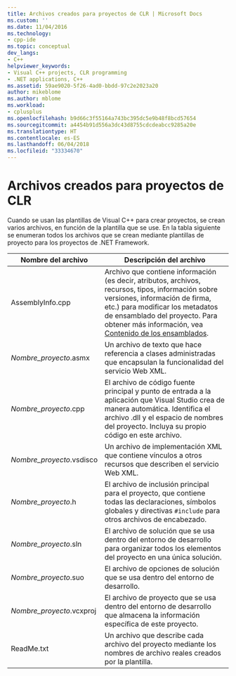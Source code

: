 ```yaml
---
title: Archivos creados para proyectos de CLR | Microsoft Docs
ms.custom: ''
ms.date: 11/04/2016
ms.technology:
- cpp-ide
ms.topic: conceptual
dev_langs:
- C++
helpviewer_keywords:
- Visual C++ projects, CLR programming
- .NET applications, C++
ms.assetid: 59ae9020-5f26-4ad0-bbdd-97c2e2023a20
author: mikeblome
ms.author: mblome
ms.workload:
- cplusplus
ms.openlocfilehash: b9d66c3f55164a743bc395dc5e9b48f8bcd57654
ms.sourcegitcommit: a4454b91d556a3dc43d8755cdcdeabcc9285a20e
ms.translationtype: HT
ms.contentlocale: es-ES
ms.lasthandoff: 06/04/2018
ms.locfileid: "33334670"
---
```

# <a name="files-created-for-clr-projects"></a>Archivos creados para proyectos de CLR
Cuando se usan las plantillas de Visual C++ para crear proyectos, se crean varios archivos, en función de la plantilla que se use. En la tabla siguiente se enumeran todos los archivos que se crean mediante plantillas de proyecto para los proyectos de .NET Framework.  
  
|Nombre del archivo|Descripción del archivo|  
|---------------|----------------------|  
|AssemblyInfo.cpp|Archivo que contiene información (es decir, atributos, archivos, recursos, tipos, información sobre versiones, información de firma, etc.) para modificar los metadatos de ensamblado del proyecto. Para obtener más información, vea [Contenido de los ensamblados](/dotnet/framework/app-domains/assembly-contents).|  
|*Nombre_proyecto*.asmx|Un archivo de texto que hace referencia a clases administradas que encapsulan la funcionalidad del servicio Web XML.|  
|*Nombre_proyecto*.cpp|El archivo de código fuente principal y punto de entrada a la aplicación que Visual Studio crea de manera automática. Identifica el archivo .dll y el espacio de nombres del proyecto. Incluya su propio código en este archivo.|  
|*Nombre_proyecto*.vsdisco|Un archivo de implementación XML que contiene vínculos a otros recursos que describen el servicio Web XML.|  
|*Nombre_proyecto*.h|El archivo de inclusión principal para el proyecto, que contiene todas las declaraciones, símbolos globales y directivas `#include` para otros archivos de encabezado.|  
|*Nombre_proyecto*.sln|El archivo de solución que se usa dentro del entorno de desarrollo para organizar todos los elementos del proyecto en una única solución.|  
|*Nombre_proyecto*.suo|El archivo de opciones de solución que se usa dentro del entorno de desarrollo.|  
|*Nombre_proyecto*.vcxproj|El archivo de proyecto que se usa dentro del entorno de desarrollo que almacena la información específica de este proyecto.|  
|ReadMe.txt|Un archivo que describe cada archivo del proyecto mediante los nombres de archivo reales creados por la plantilla.|